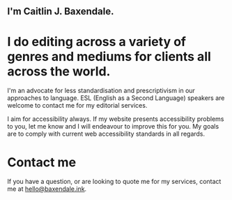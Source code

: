 ## I'm Caitlin J. Baxendale.

# I do editing across a variety of genres and mediums for clients all across the world.

I'm an advocate for less standardisation and prescriptivism in our approaches to language. ESL (English as a Second Language) speakers are welcome to contact me for my editorial services.

I aim for accessibility always. If my website presents accessibility problems to you, let me know and I will endeavour to improve this for you. My goals are to comply with current web accessibility standards in all regards.

# Contact me

If you have a question, or are looking to quote me for my services, contact me at hello@baxendale.ink.
